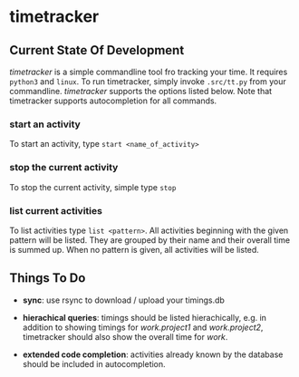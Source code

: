 # timetracker

## Current State Of Development

*timetracker* is a simple commandline tool fro tracking your time. It requires `python3` and `linux`. To run timetracker, simply invoke `.src/tt.py` from your commandline. *timetracker* supports the options listed below. Note that timetracker supports autocompletion for all commands.

### start an activity
To start an activity, type `start <name_of_activity>`

### stop the current activity
To stop the current activity, simple type `stop`

### list current activities
To list activities type `list <pattern>`. All activities beginning with the given pattern will be listed. They are grouped by their name and their overall time is summed up. When no pattern is given, all activities will be listed.

## Things To Do

+ **sync**: use rsync to download / upload your timings.db

+ **hierachical queries**: timings should be listed hierachically, e.g. in
  addition to showing timings for *work.project1* and *work.project2*, timetracker should also show the overall time for *work*.

+ **extended code completion**: activities already known by the database should
  be included in autocompletion.

